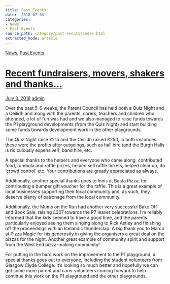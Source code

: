 ```yaml
---
title: Past Events
date: '2018-07-03'
categories:
- News
- Past Events
source_path: category/past-events/index.html
extracted_mode: article
---
```

[News](category/news/), [Past Events](category/past-events/)

# [Recent fundraisers, movers, shakers and thanks…](news/recent-fundraisers-movers-shakers-and-thanks/)

[July 3, 2018](news/recent-fundraisers-movers-shakers-and-thanks/) [admin](author/admin/)

Over the past 5-6 weeks, the Parent Council has held both a Quiz Night and a Ceilidh and along with the parents, carers, teachers and children who attended, a lot of fun was had and we also managed to raise funds towards the P1 playground developments (from the Quiz Night) and start building some funds towards development work in the other playgrounds.

The Quiz Night raise £215 and the Ceilidh raised £250, in both instances these were the profits after outgoings, such as hall hire (and the Burgh Halls is ridiculously expensive!), band hire, etc.

A special thanks to the helpers and everyone who came along, contributed food, tombola and raffle prizes, helped sell raffle tickets, helped clear up, do ‘crowd control’ etc. Your contributions are greatly appreciated as always.

Additionally, another special thanks goes to Innis at Basta Pizza, for contributing a bumper gift voucher for the raffle. This is a great example of local businesses supporting their local community and, as such, they deserve plenty of patronage from the local community.

Additionally, the Mums on the Run had another very successful Bake Off and Book Sale, raising £307 towards the P7 leaver celebrations. I’m reliably informed that the kids seemed to have a good time, and the parents particularly enjoyed seeing them singing along to Rick Astley and finishing off the proceedings with an Icelandic thunderclap. A big thank you to Marco at Pizza Magic for his generosity in giving the organisers a great deal on the pizzas for the night. Another great example of community spirit and support from the West End pizza-making community!

For putting in the hard work on the improvement to the P1 playground, a special thanks goes out to everyone, including the student volunteers from Glasgow Clyde College. It’s looking so much better and hopefully we can get some more parent and carer volunteers coming forward to help continue this work on the P1 playground and the other playgrounds.
